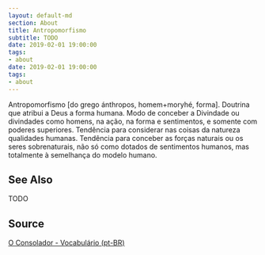 ```yaml
---
layout: default-md
section: About
title: Antropomorfismo
subtitle: TODO
date: 2019-02-01 19:00:00
tags:
- about
date: 2019-02-01 19:00:00
tags: 
- about
---
```


Antropomorfismo [do grego ánthropos, homem+moryhé, forma]. Doutrina que atribui a Deus a forma humana. Modo de conceber a Divindade ou divindades como homens, na ação, na forma e sentimentos, e somente com poderes superiores. Tendência para considerar nas coisas da natureza qualidades humanas. Tendência para conceber as forças naturais ou os seres sobrenaturais, não só como dotados de sentimentos humanos, mas totalmente à semelhança do modelo humano.

## See Also
TODO

## Source
[O Consolador - Vocabulário (pt-BR)](http://www.oconsolador.com.br/linkfixo/vocabulario/principal.html)
